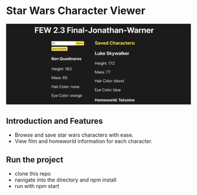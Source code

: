 # Star Wars Character Viewer
![app preview image](./public/readme-header.png)

## Introduction and Features
* Browse and save star wars characters with ease.
* View film and homeworld information for each character.

## Run the project
* clone this repo
* navigate into the directory and npm install
* run with npm start